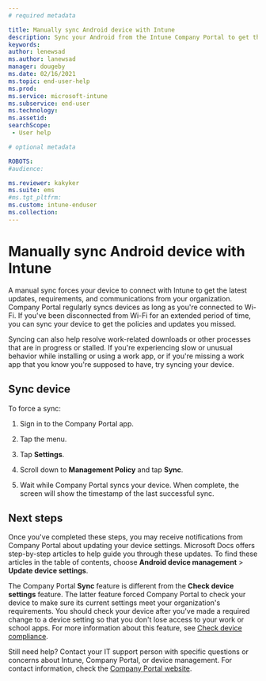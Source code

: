 ```yaml
---
# required metadata

title: Manually sync Android device with Intune 
description: Sync your Android from the Intune Company Portal to get the latest updates and requirements from your organization.
keywords:
author: lenewsad
ms.author: lanewsad
manager: dougeby
ms.date: 02/16/2021
ms.topic: end-user-help
ms.prod:
ms.service: microsoft-intune
ms.subservice: end-user
ms.technology:
ms.assetid: 
searchScope:
 - User help

# optional metadata

ROBOTS:  
#audience:

ms.reviewer: kakyker
ms.suite: ems
#ms.tgt_pltfrm:
ms.custom: intune-enduser
ms.collection: 
---
```



# Manually sync Android device with Intune  

 A manual sync forces your device to connect with Intune to get the latest updates, requirements, and communications from your organization. Company Portal regularly syncs devices as long as you're connected to Wi-Fi. If you've been disconnected from Wi-Fi for an extended period of time, you can sync your device to get the policies and updates you missed.    
 
Syncing can also help resolve work-related downloads or other processes that are in progress or stalled. If you're experiencing slow or unusual behavior while installing or using a work app, or if you're missing a work app that you know you're supposed to have, try syncing your device.   


## Sync device  
To force a sync:    

1. Sign in to the Company Portal app.

2. Tap the menu. 
3. Tap **Settings**.  
4. Scroll down to **Management Policy** and tap **Sync**. 
5. Wait while Company Portal syncs your device. When complete, the screen will show the timestamp of the last successful sync. 


## Next steps  
Once you've completed these steps, you may receive notifications from Company Portal about updating your device settings. Microsoft Docs offers step-by-step articles to help guide you through these updates. To find these articles in the table of contents, choose **Android device management** > **Update device settings**.  

The Company Portal **Sync** feature is different from the **Check device settings** feature. The latter feature forced Company Portal to check your device to make sure its current settings meet your organization's requirements. You should check your device after you've made a required change to a device setting so that you don't lose access to your work or school apps. For more information about this feature, see [Check device compliance](check-compliance-on-your-device-android.md).   


Still need help? Contact your IT support person with specific questions or concerns about Intune, Company Portal, or device management. For contact information, check the [Company Portal website](https://go.microsoft.com/fwlink/?linkid=2010980).  




